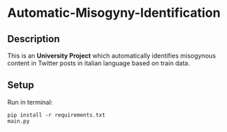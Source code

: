 # Automatic-Misogyny-Identification
 ## Description
 This is an __University Project__ which automatically identifies misogynous content in Twitter posts in italian language based on train data.
 ## Setup 
 Run in terminal:
 ```
 pip install -r requirements.txt
 main.py
 ```
